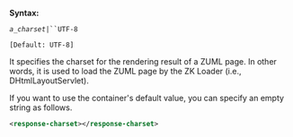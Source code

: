 **Syntax:**

<response-charset>*`a_charset`*`|``UTF-8`</response-charset>

`[Default: UTF-8]`

It specifies the charset for the rendering result of a ZUML page. In
other words, it is used to load the ZUML page by the ZK Loader (i.e.,
DHtmlLayoutServlet).

If you want to use the container's default value, you can specify an
empty string as follows.

``` xml
<response-charset></response-charset>
```


